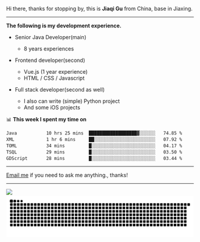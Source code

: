 Hi there, thanks for stopping by, this is **Jiaqi Gu** from China, base in Jiaxing.

---

**The following is my development experience.**

- Senior Java Developer(main)
  - 8 years experiences

- Frontend developer(second)
  - Vue.js (1 year experience)
  - HTML / CSS / Javascript
  
- Full stack developer(second as well)
  - I also can write (simple) Python project
  - And some iOS projects

📊 **This week I spent my time on**
<!--START_SECTION:waka-->

```txt
Java           10 hrs 25 mins  ██████████████████▓░░░░░░   74.85 %
XML            1 hr 6 mins     ██░░░░░░░░░░░░░░░░░░░░░░░   07.92 %
TOML           34 mins         █░░░░░░░░░░░░░░░░░░░░░░░░   04.17 %
TSQL           29 mins         █░░░░░░░░░░░░░░░░░░░░░░░░   03.50 %
GDScript       28 mins         █░░░░░░░░░░░░░░░░░░░░░░░░   03.44 %
```

<!--END_SECTION:waka-->

---

[Email me](mailto:htk2klwgr@mozmail.com?subject=Hiring_from_GitHub) if you need to ask me anything., thanks!

---

![]( https://visitor-badge.glitch.me/badge?page_id=githubgujiaqi)
![]( https://github.com/droid-Q/droid-Q/raw/output/github-contribution-grid-snake.svg#gh-dark-mode-only)
